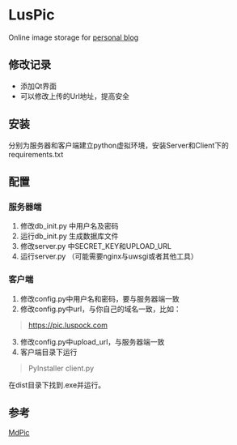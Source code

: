 # LusPic
Online image storage for [personal blog](https://blog.luspock.com)

## 修改记录
* 添加Qt界面
* 可以修改上传的Url地址，提高安全

## 安装
分别为服务器和客户端建立python虚拟环境，安装Server和Client下的requirements.txt
## 配置

### 服务器端

1. 修改db_init.py 中用户名及密码
2. 运行db_init.py 生成数据库文件
3. 修改server.py 中SECRET_KEY和UPLOAD_URL
4. 运行server.py （可能需要nginx与uwsgi或者其他工具）

### 客户端

1. 修改config.py中用户名和密码，要与服务器端一致
2. 修改config.py中url，与你自己的域名一致，比如：
>https://pic.luspock.com
3. 修改config.py中upload_url，与服务器端一致
4. 客户端目录下运行
>PyInstaller client.py

在dist目录下找到.exe并运行。


## 参考
[MdPic](https://github.com/alinuxsa/MdPic)

